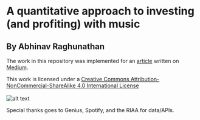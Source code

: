 # A quantitative approach to investing (and profiting) with music
## By Abhinav Raghunathan

The work in this repository was implemented for an [article](https://towardsdatascience.com/a-quantitative-approach-to-investing-and-profiting-with-music-2537a1260c53) written on [Medium](https://medium.com).

This work is licensed under a [Creative Commons Attribution-NonCommercial-ShareAlike 4.0 International License](http://creativecommons.org/licenses/by-nc-sa/4.0/)</br></br>
![alt text](https://i.creativecommons.org/l/by-nc-sa/4.0/88x31.png "Creative Commons License")

Special thanks goes to Genius, Spotify, and the RIAA for data/APIs.
